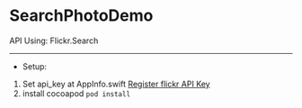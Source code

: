 #  SearchPhotoDemo

API Using: Flickr.Search 

------
* Setup: 
1. Set api_key at AppInfo.swift
[Register flickr API Key](https://www.flickr.com/services/apps/create/)
2. install cocoapod
`pod install`

